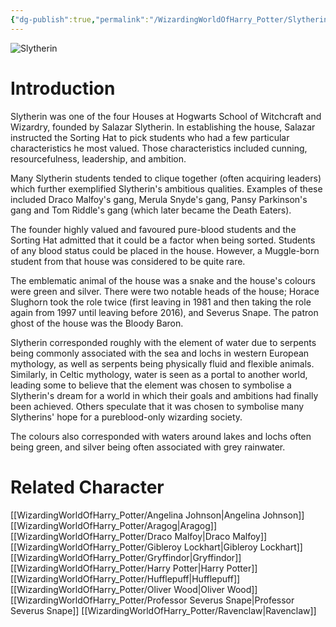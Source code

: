 ```yaml
---
{"dg-publish":true,"permalink":"/WizardingWorldOfHarry_Potter/Slytherin/","dgPassFrontmatter":true,"created":"","updated":""}
---
```


![Slytherin](http://rxbg5ysja.bkt.gdipper.com/Slytherin.png)
# Introduction
Slytherin was one of the four Houses at Hogwarts School of Witchcraft and Wizardry, founded by Salazar Slytherin. In establishing the house, Salazar instructed the Sorting Hat to pick students who had a few particular characteristics he most valued. Those characteristics included cunning, resourcefulness, leadership, and ambition. 

Many Slytherin students tended to clique together (often acquiring leaders) which further exemplified Slytherin's ambitious qualities. Examples of these included Draco Malfoy's gang, Merula Snyde's gang, Pansy Parkinson's gang and Tom Riddle's gang (which later became the Death Eaters).

The founder highly valued and favoured pure-blood students and the Sorting Hat admitted that it could be a factor when being sorted. Students of any blood status could be placed in the house. However, a Muggle-born student from that house was considered to be quite rare.

The emblematic animal of the house was a snake and the house's colours were green and silver. There were two notable heads of the house; Horace Slughorn took the role twice (first leaving in 1981 and then taking the role again from 1997 until leaving before 2016), and Severus Snape. The patron ghost of the house was the Bloody Baron.

Slytherin corresponded roughly with the element of water due to serpents being commonly associated with the sea and lochs in western European mythology, as well as serpents being physically fluid and flexible animals. Similarly, in Celtic mythology, water is seen as a portal to another world, leading some to believe that the element was chosen to symbolise a Slytherin's dream for a world in which their goals and ambitions had finally been achieved. Others speculate that it was chosen to symbolise many Slytherins' hope for a pureblood-only wizarding society. 

The colours also corresponded with waters around lakes and lochs often being green, and silver being often associated with grey rainwater.

# Related Character
[[WizardingWorldOfHarry_Potter/Angelina Johnson\|Angelina Johnson]]
[[WizardingWorldOfHarry_Potter/Aragog\|Aragog]]
[[WizardingWorldOfHarry_Potter/Draco Malfoy\|Draco Malfoy]]
[[WizardingWorldOfHarry_Potter/Gibleroy Lockhart\|Gibleroy Lockhart]]
[[WizardingWorldOfHarry_Potter/Gryffindor\|Gryffindor]]
[[WizardingWorldOfHarry_Potter/Harry Potter\|Harry Potter]]
[[WizardingWorldOfHarry_Potter/Hufflepuff\|Hufflepuff]]
[[WizardingWorldOfHarry_Potter/Oliver Wood\|Oliver Wood]]
[[WizardingWorldOfHarry_Potter/Professor Severus Snape\|Professor Severus Snape]]
[[WizardingWorldOfHarry_Potter/Ravenclaw\|Ravenclaw]]
